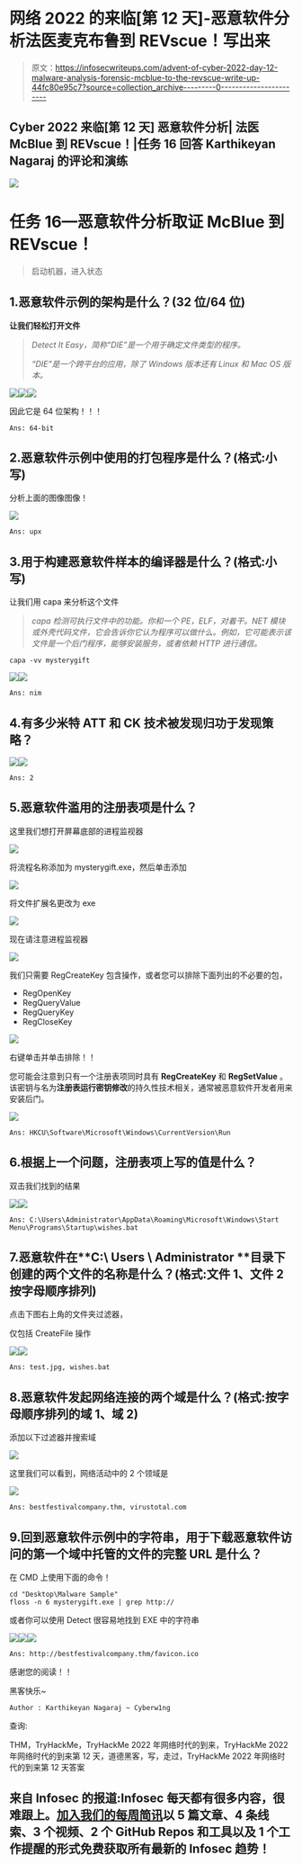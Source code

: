# 网络 2022 的来临[第 12 天]-恶意软件分析法医麦克布鲁到 REVscue！写出来

> 原文：<https://infosecwriteups.com/advent-of-cyber-2022-day-12-malware-analysis-forensic-mcblue-to-the-revscue-write-up-44fc80e95c7?source=collection_archive---------0----------------------->

## Cyber 2022 来临[第 12 天] **恶意软件分析|** 法医 McBlue 到 REVscue！|任务 16 回答 Karthikeyan Nagaraj 的评论和演练

![](img/1433bcaa545f62df129dddeb5d073724.png)

# 任务 16—恶意软件分析取证 McBlue 到 REVscue！

> 启动机器，进入状态

## 1.恶意软件示例的架构是什么？(32 位/64 位)

**让我们轻松打开文件**

> *Detect It Easy，简称“DIE”是一个用于确定文件类型的程序。*
> 
> *“DIE”是一个跨平台的应用，除了 Windows 版本还有 Linux 和 Mac OS 版本。*

![](img/9575d8a9f2f6af1fb4cf613364e7e64c.png)![](img/911b8994863b437e47eeeb240eb07d6f.png)![](img/24abb24c1bd6108ecde00a4845d261f7.png)

因此它是 64 位架构！！！

```
Ans: 64-bit
```

## 2.恶意软件示例中使用的打包程序是什么？(格式:小写)

分析上面的图像图像！

![](img/1bcacaa66e44a1e55c560695f490c843.png)

```
Ans: upx
```

## 3.用于构建恶意软件样本的编译器是什么？(格式:小写)

让我们用 capa 来分析这个文件

> *capa 检测可执行文件中的功能。你和一个 PE，ELF，对着干。NET 模块或外壳代码文件，它会告诉你它认为程序可以做什么。例如，它可能表示该文件是一个后门程序，能够安装服务，或者依赖 HTTP 进行通信。*

```
capa -vv mysterygift
```

![](img/2ca01dfc6783b095e652adf232e3e8f3.png)![](img/a20f9aec4508611860c225da51670620.png)

```
Ans: nim
```

## 4.有多少米特 ATT 和 CK 技术被发现归功于发现策略？

![](img/94b7a40f788b010f8a0829130f4f8999.png)![](img/4170e0501c0a8e9292ae9641369097eb.png)

```
Ans: 2
```

## 5.恶意软件滥用的注册表项是什么？

这里我们想打开屏幕底部的进程监视器

![](img/8fe41a098be8ff9a1b4db2adcb785c77.png)

将流程名称添加为 mysterygift.exe，然后单击添加

![](img/ef3c6e50423347fab48cfd167e0e3a2d.png)

将文件扩展名更改为 exe

![](img/244f08529c1415e2078144cdb16befa8.png)

现在请注意进程监视器

![](img/95c252d5eae15c3e686ac8e7232cf573.png)

我们只需要 RegCreateKey 包含操作，或者您可以排除下面列出的不必要的包，

*   RegOpenKey
*   RegQueryValue
*   RegQueryKey
*   RegCloseKey

![](img/eeba47c7bceddd6621984a83a0b9b309.png)

右键单击并单击排除！！

您可能会注意到只有一个注册表项同时具有 **RegCreateKey** 和 **RegSetValue** 。该密钥与名为**注册表运行密钥修改**的持久性技术相关，通常被恶意软件开发者用来安装后门。

![](img/f0bc86d7ce7e8e793e62a2e54671da51.png)

```
Ans: HKCU\Software\Microsoft\Windows\CurrentVersion\Run
```

## 6.根据上一个问题，注册表项上写的值是什么？

双击我们找到的结果

![](img/721fd2dfcd95ba39b631a8fc803be0f7.png)![](img/a529ec66ecb6e319ab7355cec5f0691f.png)

```
Ans: C:\Users\Administrator\AppData\Roaming\Microsoft\Windows\Start Menu\Programs\Startup\wishes.bat
```

## 7.恶意软件在**C:\ Users \ Administrator \**目录下创建的两个文件的名称是什么？(格式:文件 1、文件 2 按字母顺序排列)

点击下图右上角的文件夹过滤器，

仅包括 CreateFile 操作

![](img/b386fe55d66b863d9de015e08bc6cf3b.png)![](img/e168caaf3a9027bab9b28aae5e6b64ce.png)

```
Ans: test.jpg, wishes.bat
```

## 8.恶意软件发起网络连接的两个域是什么？(格式:按字母顺序排列的域 1、域 2)

添加以下过滤器并搜索域

![](img/80d7d7a9f8b16e25a123d61eaebadc74.png)

这里我们可以看到，网络活动中的 2 个领域是

![](img/d1271c169f85f6b03eacc841461760c7.png)

```
Ans: bestfestivalcompany.thm, virustotal.com
```

## 9.回到恶意软件示例中的字符串，用于下载恶意软件访问的第一个域中托管的文件的完整 URL 是什么？

在 CMD 上使用下面的命令！

```
cd "Desktop\Malware Sample" 
floss -n 6 mysterygift.exe | grep http://
```

或者你可以使用 Detect 很容易地找到 EXE 中的字符串

![](img/c83e2f6502886fe7b0a1cc9ccd557a9b.png)![](img/2434d8fe3549a0dc16246400765d141f.png)![](img/f19ad34b0cfa5869603dda8454d16b4d.png)

```
Ans: http://bestfestivalcompany.thm/favicon.ico
```

感谢您的阅读！！

黑客快乐~

```
Author : Karthikeyan Nagaraj ~ Cyberw1ng
```

查询:

THM，TryHackMe，TryHackMe 2022 年网络时代的到来，TryHackMe 2022 年网络时代的到来第 12 天，道德黑客，写，走过，TryHackMe 2022 年网络时代的到来第 12 天答案

## 来自 Infosec 的报道:Infosec 每天都有很多内容，很难跟上。[加入我们的每周简讯](https://weekly.infosecwriteups.com/)以 5 篇文章、4 条线索、3 个视频、2 个 GitHub Repos 和工具以及 1 个工作提醒的形式免费获取所有最新的 Infosec 趋势！